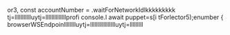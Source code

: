 or3, 
        const accountNumber = .waitForNetworkIdlkkkkkkkkk
tj=llllllllllluytj=llllllllllllllprofi
console.l await puppet=s[i tForlector5);enumber
                    { browserWSEndpoinlllllllluytj=llllllllllllllllluytj=lllllllll
